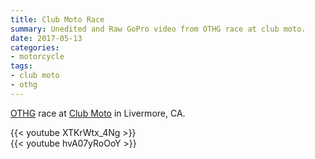 ```yaml
---
title: Club Moto Race
summary: Unedited and Raw GoPro video from OTHG race at club moto.
date: 2017-05-13
categories:
- motorcycle
tags:
- club moto
- othg
---
```


[OTHG](http://bayothg.com) race at [Club Moto](http://www.clubmoto.com) in Livermore, CA.

{{< youtube XTKrWtx_4Ng >}}
<br>
{{< youtube hvA07yRoOoY >}}